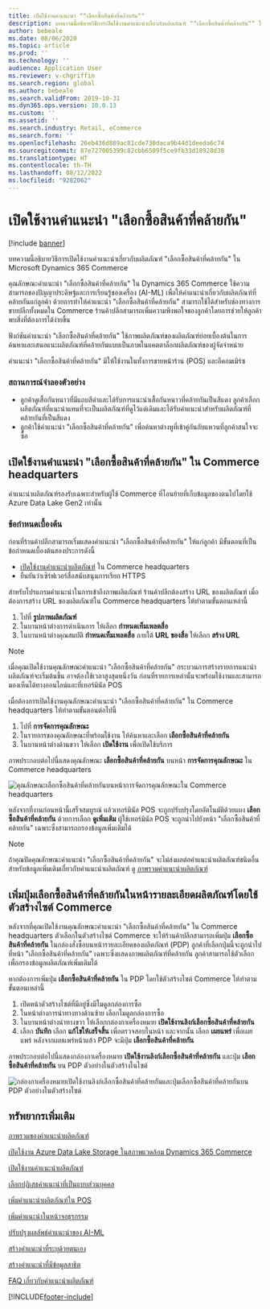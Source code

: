 ```yaml
---
title: เปิดใช้งานคำแนะนำ ""เลือกซื้อสินค้าที่คล้ายกัน""
description: บทความนี้อธิบายวิธีการเปิดใช้งานคำแนะนำเกี่ยวกับผลิตภัณฑ์ ""เลือกซื้อสินค้าที่คล้ายกัน"" ใน Microsoft Dynamics 365 Commerce
author: bebeale
ms.date: 08/06/2020
ms.topic: article
ms.prod: ''
ms.technology: ''
audience: Application User
ms.reviewer: v-chgriffin
ms.search.region: global
ms.author: bebeale
ms.search.validFrom: 2019-10-31
ms.dyn365.ops.version: 10.0.13
ms.custom: ''
ms.assetid: ''
ms.search.industry: Retail, eCommerce
ms.search.form: ''
ms.openlocfilehash: 26eb436d889ac81cde730daca9b44d1deeda6c74
ms.sourcegitcommit: 87e727005399c82cbb6509f5ce9fb33d18928d30
ms.translationtype: HT
ms.contentlocale: th-TH
ms.lasthandoff: 08/12/2022
ms.locfileid: "9282062"
---
```

# <a name="enable-shop-similar-looks-recommendations"></a>เปิดใช้งานคำแนะนำ "เลือกซื้อสินค้าที่คล้ายกัน"

[!include [banner](includes/banner.md)]

บทความนี้อธิบายวิธีการเปิดใช้งานคำแนะนำเกี่ยวกับผลิตภัณฑ์ "เลือกซื้อสินค้าที่คล้ายกัน" ใน Microsoft Dynamics 365 Commerce

คุณลักษณะคำแนะนำ "เลือกซื้อสินค้าที่คล้ายกัน" ใน Dynamics 365 Commerce ใช้ความสามารถของปัญญาประดิษฐ์และการเรียนรู้ของเครื่อง (AI-ML) เพื่อให้คำแนะนำเกี่ยวกับผลิตภัณฑ์ที่คล้ายกันแก่ลูกค้า ด้วยการทำให้คำแนะนำ "เลือกซื้อสินค้าที่คล้ายกัน" สามารถใช้ได้สำหรับช่องทางการขายปลีกทั้งหมดใน Commerce ร้านค้าปลีกสามารถเพิ่มความพึงพอใจของลูกค้าโดยการช่วยให้ลูกค้าพบสิ่งที่ต้องการได้ง่ายขึ้น

ฟังก์ชันคำแนะนำ "เลือกซื้อสินค้าที่คล้ายกัน" ใช้ภาพผลิตภัณฑ์ของผลิตภัณฑ์ย่อยเบื้องต้นในการค้นหาและเสนอแนะผลิตภัณฑ์ที่คล้ายกันแบบเป็นภาพในแคตตาล็อกผลิตภัณฑ์ของผู้จัดจำหน่าย 

คำแนะนำ "เลือกซื้อสินค้าที่คล้ายกัน" มีให้ใช้งานในทั้งการขายหน้าร้าน (POS) และอีคอมเมิร์ซ

### <a name="example-scenarios"></a>สถานการณ์จำลองตัวอย่าง

- ลูกค้าดูเสื้อกันหนาวที่มีแถบสีดำและได้รับการแนะนำเสื้อกันหนาวที่คล้ายกันเป็นสีแดง ลูกค้าเลือกผลิตภัณฑ์ที่แนะนำแทนที่จะเป็นผลิตภัณฑ์ที่ดูไว้แต่เดิมและได้รับคำแนะนำสำหรับผลิตภัณฑ์ที่คล้ายกันที่เป็นสีแดง 
- ลูกค้าใช้คำแนะนำ "เลือกซื้อสินค้าที่คล้ายกัน" เพื่อค้นหาต่างหูที่เข้าคู่กันกับแหวนที่ลูกค้าสนใจจะซื้อ

## <a name="enable-shop-similar-looks-recommendations-in-commerce-headquarters"></a>เปิดใช้งานคำแนะนำ "เลือกซื้อสินค้าที่คล้ายกัน" ใน Commerce headquarters

คำแนะนำผลิตภัณฑ์รองรับเฉพาะสำหรับผู้ใช้ Commerce ที่โอนย้ายที่เก็บข้อมูลของตนไปโดยใช้ Azure Data Lake Gen2 เท่านั้น

### <a name="prerequisites"></a>ข้อกำหนดเบื้องต้น

ก่อนที่ร้านค้าปลีกสามารถเริ่มแสดงคำแนะนำ "เลือกซื้อสินค้าที่คล้ายกัน" ให้แก่ลูกค้า มีขั้นตอนที่เป็นข้อกำหนดเบื้องต้นสองประการดังนี้

- [เปิดใช้งานคำแนะนำผลิตภัณฑ์](enable-product-recommendations.md) ใน Commerce headquarters
- ยืนยันว่าเซิร์ฟเวอร์สื่อสนับสนุนการเรียก HTTPS

สำหรับโปรแกรมคำแนะนำในการเข้าถึงภาพผลิตภัณฑ์ ร้านค้าปลีกต้องสร้าง URL ของผลิตภัณฑ์ เมื่อต้องการสร้าง URL ของผลิตภัณฑ์ใน Commerce headquarters ให้ทำตามขั้นตอนเหล่านี้

1. ไปที่ **รูปภาพผลิตภัณฑ์**
1. ในบานหน้าต่างการดำเนินการ ให้เลือก **กำหนดเท็มเพลตสื่อ**
1. ในบานหน้าต่างคุณสมบัติ **กำหนดเท็มเพลตสื่อ** ภายใต้ **URL ของสื่อ** ให้เลือก **สร้าง URL**

> [!NOTE]
> เมื่อคุณเปิดใช้งานคุณลักษณะคำแนะนำ "เลือกซื้อสินค้าที่คล้ายกัน" กระบวนการสร้างรายการแนะนำผลิตภัณฑ์จะเริ่มต้นขึ้น อาจต้องใช้เวลาสูงสุดหนึ่งวัน ก่อนที่รายการเหล่านั้นจะพร้อมใช้งานและสามารถมองเห็นได้ทางออนไลน์และที่เทอร์มินัล POS

เมื่อต้องการเปิดใช้งานคุณลักษณะคำแนะนำ "เลือกซื้อสินค้าที่คล้ายกัน" ใน Commerce headquarters ให้ทำตามขั้นตอนต่อไปนี้

1. ไปที่ **การจัดการคุณลักษณะ**
1. ในรายการของคุณลักษณะที่พร้อมใช้งาน ให้ค้นหาและเลือก **เลือกซื้อสินค้าที่คล้ายกัน**
1. ในบานหน้าต่างด้านขวา ให้เลือก **เปิดใช้งาน** เพื่อเปิดใช้บริการ

ภาพประกอบต่อไปนี้แสดงคุณลักษณะ **เลือกซื้อสินค้าที่คล้ายกัน** บนหน้า **การจัดการคุณลักษณะ** ใน Commerce headquarters

![คุณลักษณะเลือกซื้อสินค้าที่คล้ายกันบนหน้าการจัดการคุณลักษณะใน Commerce headquarters](./media/enableshopsimilarlooks.png)

หลังจากที่งานก่อนหน้านี้เสร็จสมบูรณ์ แล้วเทอร์มินัล POS จะถูกปรับปรุงโดยอัตโนมัติด้วยแผง **เลือกซื้อสินค้าที่คล้ายกัน** ด้วยการเลือก **ดูเพิ่มเติม** ผู้ใช้เทอร์มินัล POS จะถูกนำไปยังหน้า "เลือกซื้อสินค้าที่คล้ายกัน" เฉพาะซึ่งสามารถกรองข้อมูลเพิ่มเติมได้

> [!NOTE]
> ถ้าคุณปิดคุณลักษณะคำแนะนำ "เลือกซื้อสินค้าที่คล้ายกัน" จะไม่ส่งผลต่อคำแนะนำผลิตภัณฑ์ชนิดอื่น สำหรับข้อมูลเพิ่มเติมเกี่ยวกับคำแนะนำผลิตภัณฑ์ ดู [ภาพรวมคำแนะนำผลิตภัณฑ์](product-recommendations.md)

## <a name="add-a-shop-similar-looks-button-to-product-details-pages-by-using-commerce-site-builder"></a>เพิ่มปุ่มเลือกซื้อสินค้าที่คล้ายกันในหน้ารายละเอียดผลิตภัณฑ์โดยใช้ตัวสร้างไซต์ Commerce

หลังจากที่คุณเปิดใช้งานคุณลักษณะคำแนะนำ "เลือกซื้อสินค้าที่คล้ายกัน" ใน Commerce headquarters ตัวเลือกในตัวสร้างไซต์ Commerce จะให้ร้านค้าปลีกสามารถเพิ่มปุ่ม **เลือกซื้อสินค้าที่คล้ายกัน** ในกล่องสั่งซื้อบนหน้ารายละเอียดของผลิตภัณฑ์ (PDP) ลูกค้าที่เลือกปุ่มนี้จะถูกนำไปที่หน้า "เลือกซื้อสินค้าที่คล้ายกัน" เฉพาะซึ่งแสดงภาพผลิตภัณฑ์ที่คล้ายกัน ลูกค้าสามารถใช้ตัวเลือกเพื่อกรองข้อมูลผลิตภัณฑ์เพิ่มเติมได้

หากต้องการเพิ่มปุ่ม **เลือกซื้อสินค้าที่คล้ายกัน** ใน PDP โดยใช้ตัวสร้างไซต์ Commerce ให้ทำตามขั้นตอนเหล่านี้

1. เปิดหน้าตัวสร้างไซต์ที่มีอยู่ซึ่งมีโมดูลกล่องการซื้อ
1. ในหน้าต่างการนำทางทางด้านซ้าย เลือกโมดูลกล่องการซื้อ
1. ในบานหน้าต่างนำทางขวา ให้เลือกกล่องกาเครื่องหมาย **เปิดใช้งานลิงก์เลือกซื้อสินค้าที่คล้ายกัน**
1. เลือก **บันทึก** เลือก **แก้ไขให้เสร็จสิ้น** เพื่อตรวจสอบในหน้า และจากนั้น เลือก **เผยแพร่** เพื่อเผยแพร่ หลังจากเผยแพร่หน้าแล้ว PDP จะมีปุ่ม **เลือกซื้อสินค้าที่คล้ายกัน**

ภาพประกอบต่อไปนี้แสดงกล่องกาเครื่องหมาย **เปิดใช้งานลิงก์เลือกซื้อสินค้าที่คล้ายกัน** และปุ่ม **เลือกซื้อสินค้าที่คล้ายกัน** บน PDP ตัวอย่างในตัวสร้างในไซต์

![กล่องกาเครื่องหมายเปิดใช้งานลิงก์เลือกซื้อสินค้าที่คล้ายกันและปุ่มเลือกซื้อสินค้าที่คล้ายกันบน PDP ตัวอย่างในตัวสร้างไซต์](./media/SSLecomtooling.png)

## <a name="additional-resources"></a>ทรัพยากรเพิ่มเติม

[ภาพรวมของคำแนะนำผลิตภัณฑ์](product-recommendations.md)

[เปิดใช้งาน Azure Data Lake Storage ในสภาพแวดล้อม Dynamics 365 Commerce](enable-adls-environment.md)

[เปิดใช้งานคำแนะนำผลิตภัณฑ์](enable-product-recommendations.md)

[เลือกปฏิเสธคำแนะนำที่เป็นแบบส่วนบุคคล](personalization-gdpr.md)

[เพิ่มคำแนะนำผลิตภัณฑ์ใน POS](product.md)

[เพิ่มคำแนะนำในหน้าจอธุรกรรม](add-recommendations-control-pos-screen.md)

[ปรับปรุงผลลัพธ์คำแนะนำของ AI-ML](modify-product-recommendation-results.md)

[สร้างคำแนะนำที่ระบุด้วยตนเอง](create-editorial-recommendation-lists.md)

[สร้างคำแนะนำที่มีข้อมูลสาธิต](product-recommendations-demo-data.md)

[FAQ เกี่ยวกับคำแนะนำผลิตภัณฑ์](faq-recommendations.md)


[!INCLUDE[footer-include](../includes/footer-banner.md)]

